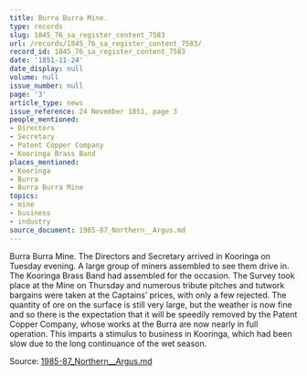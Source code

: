 ```yaml
---
title: Burra Burra Mine.
type: records
slug: 1845_76_sa_register_content_7583
url: /records/1845_76_sa_register_content_7583/
record_id: 1845_76_sa_register_content_7583
date: '1851-11-24'
date_display: null
volume: null
issue_number: null
page: '3'
article_type: news
issue_reference: 24 November 1851, page 3
people_mentioned:
- Directors
- Secretary
- Patent Copper Company
- Kooringa Brass Band
places_mentioned:
- Kooringa
- Burra
- Burra Burra Mine
topics:
- mine
- business
- industry
source_document: 1985-87_Northern__Argus.md
---
```


Burra Burra Mine.  The Directors and Secretary arrived in Kooringa on Tuesday evening.  A large group of miners assembled to see them drive in.  The Kooringa Brass Band had assembled for the occasion.  The Survey took place at the Mine on Thursday and numerous tribute pitches and tutwork bargains were taken at the Captains’ prices, with only a few rejected.  The quantity of ore on the surface is still very large, but the weather is now fine and so there is the expectation that it will be speedily removed by the Patent Copper Company, whose works at the Burra are now nearly in full operation.  This imparts a stimulus to business in Kooringa, which had been slow due to the long continuance of the wet season.

Source: [1985-87_Northern__Argus.md](/downloads/markdown/1985-87_Northern__Argus.md)
